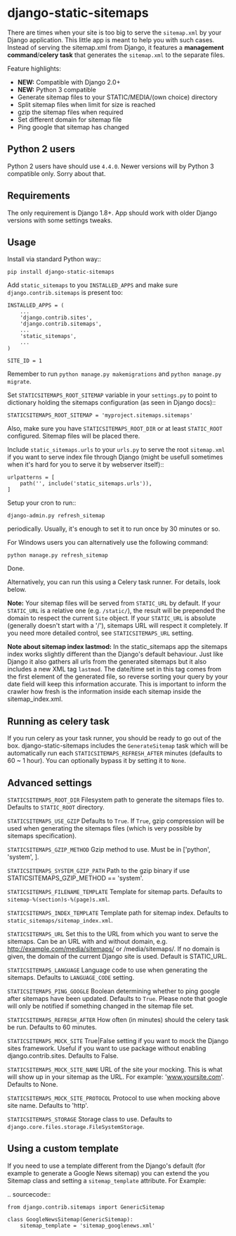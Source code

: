 django-static-sitemaps
========================

There are times when your site is too big to serve the ``sitemap.xml`` by your Django application. This little app is meant to help you with such cases. Instead of serving the sitemap.xml from Django, it features a **management command**/**celery task** that generates the ``sitemap.xml`` to the separate files.

Feature highlights:

* **NEW:** Compatible with Django 2.0+
* **NEW:** Python 3 compatible
* Generate sitemap files to your STATIC/MEDIA/(own choice) directory
* Split sitemap files when limit for size is reached
* gzip the sitemap files when required
* Set different domain for sitemap file
* Ping google that sitemap has changed

Python 2 users
------

Python 2 users have should use `4.4.0`. Newer versions will by Python 3 compatible only. Sorry about that.

Requirements
------------

The only requirement is Django 1.8+. App should work with older Django versions with some settings
tweaks.


Usage
------

Install via standard Python way::

	pip install django-static-sitemaps

Add `static_sitemaps` to you ``INSTALLED_APPS`` and make sure
`django.contrib.sitemaps` is present too:


	INSTALLED_APPS = (
		...
		'django.contrib.sites',
		'django.contrib.sitemaps',
		...
		'static_sitemaps',
		...
	)

	SITE_ID = 1
	

Remember to run `python manage.py makemigrations` and `python manage.py migrate`.

Set ``STATICSITEMAPS_ROOT_SITEMAP`` variable in your ``settings.py`` to point
to dictionary holding the sitemaps configuration (as seen in Django docs)::

	STATICSITEMAPS_ROOT_SITEMAP = 'myproject.sitemaps.sitemaps'

Also, make sure you have `STATICSITEMAPS_ROOT_DIR` or at least `STATIC_ROOT` configured.
Sitemap files will be placed there.

Include ``static_sitemaps.urls`` to your ``urls.py`` to serve the root
``sitemap.xml`` if you want to serve index file through Django (might be
usefull sometimes when it's hard for you to serve it by webserver itself)::

	urlpatterns = [
		path('', include('static_sitemaps.urls')),
	]

Setup your cron to run::

	django-admin.py refresh_sitemap

periodically. Usually, it's enough to set it to run once by 30 minutes or so.

For Windows users you can alternatively use the following command:

	python manage.py refresh_sitemap

Done.

Alternatively, you can run this using a Celery task runner. For details, look below.

**Note:** Your sitemap files will be served from ``STATIC_URL`` by default. If your
``STATIC_URL`` is a relative one (e.g. ``/static/``), the result will be
prepended the domain to respect the current ``Site`` object. If your
``STATIC_URL`` is absolute (generally doesn't start with a '/'), sitemaps
URL will respect it completely. If you need more detailed control, see
``STATICSITEMAPS_URL`` setting.

**Note about sitemap index lastmod:** In the static_sitemaps app the sitemaps
index works slightly different than the Django's default behaviour. Just like
Django it also gathers all urls from the generated sitemaps but it also
includes a new XML tag ``lastmod``. The date/time set in this tag comes
from the first element of the generated file, so reverse sorting your query
by your date field will keep this information accurate. This is important to
inform the crawler how fresh is the information inside each sitemap inside the
sitemap_index.xml.

Running as celery task
----------------------

If you run celery as your task runner, you should be ready to go out of the box. django-static-sitemaps includes the ``GenerateSitemap`` task which will be automatically run each ``STATICSITEMAPS_REFRESH_AFTER`` minutes (defaults to 60 ~ 1 hour). You can optionally bypass it by setting it to ``None``.

Advanced settings
------------------

``STATICSITEMAPS_ROOT_DIR``
    Filesystem path to generate the sitemaps files to. Defaults to ``STATIC_ROOT`` directory.

``STATICSITEMAPS_USE_GZIP``
	Defaults to ``True``. If ``True``, gzip compression will be used when generating the sitemaps files (which is very possible by sitemaps specification).

``STATICSITEMAPS_GZIP_METHOD``
    Gzip method to use. Must be in ['python', 'system', ].

``STATICSITEMAPS_SYSTEM_GZIP_PATH``
    Path to the gzip binary if use STATICSITEMAPS_GZIP_METHOD == 'system'.

``STATICSITEMAPS_FILENAME_TEMPLATE``
	Template for sitemap parts. Defaults to ``sitemap-%(section)s-%(page)s.xml``.

``STATICSITEMAPS_INDEX_TEMPLATE``
    Template path for sitemap index. Defaults to ``static_sitemaps/sitemap_index.xml``.

``STATICSITEMAPS_URL``
	Set this to the URL from which you want to serve the sitemaps. Can be an URL with and without domain, e.g. http://example.com/media/sitemaps/ or /media/sitemaps/.
	If no domain is given, the domain of the current Django site is used. Default is STATIC_URL.

``STATICSITEMAPS_LANGUAGE``
    Language code to use when generating the sitemaps. Defaults to ``LANGUAGE_CODE`` setting.

``STATICSITEMAPS_PING_GOOGLE``
    Boolean determining whether to ping google after sitemaps have been updated. Defaults to ``True``. Please note that google will only be notified if something changed in the sitemap file set.

``STATICSITEMAPS_REFRESH_AFTER``
    How often (in minutes) should the celery task be run. Defaults to 60 minutes.

``STATICSITEMAPS_MOCK_SITE``
    True|False setting if you want to mock the Django sites framework. Useful if you want to use package without enabling django.contrib.sites. Defaults to False.

``STATICSITEMAPS_MOCK_SITE_NAME``
    URL of the site your mocking. This is what will show up in your sitemap as the URL. For example: 'www.yoursite.com'. Defaults to None.

``STATICSITEMAPS_MOCK_SITE_PROTOCOL``
    Protocol to use when mocking above site name. Defaults to 'http'.

``STATICSITEMAPS_STORAGE``
    Storage class to use. Defaults to ``django.core.files.storage.FileSystemStorage``.


Using a custom template
-----------------------

If you need to use a template different from the Django's default (for example
to generate a Google News sitemap) you can extend the you Sitemap class and
setting a ``sitemap_template`` attribute. For Example:

.. sourcecode::

    from django.contrib.sitemaps import GenericSitemap

    class GoogleNewsSitemap(GenericSitemap):
        sitemap_template = 'sitemap_googlenews.xml'
